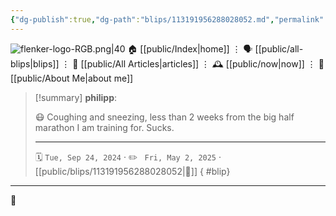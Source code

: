 ```yaml
---
{"dg-publish":true,"dg-path":"blips/113191956288028052.md","permalink":"/blips/113191956288028052/","title":"philipp on mastodon @ 2024-09-24"}
---
```



<div class="transclusion internal-embed is-loaded"><div class="markdown-embed">




![flenker-logo-RGB.png|40](/img/user/attachments/flenker-logo-RGB.png)
🏠 [[public/Index\|home]]  ⋮ 🗣️ [[public/all-blips\|blips]] ⋮  📝 [[public/All Articles\|articles]]  ⋮ 🕰️ [[public/now\|now]] ⋮ 🪪 [[public/About Me\|about me]]


</div></div>


> [!summary] **philipp**:
>
> 😷 Coughing and sneezing, less than 2 weeks from the big half marathon I am training for. Sucks.
> - - -
>
> 🗓️ <code>Tue, Sep 24, 2024</code>  · ✏️ <code> Fri, May 2, 2025</code>  · [[public/blips/113191956288028052\|🔗]]
{ #blip}


- - -

 👾
